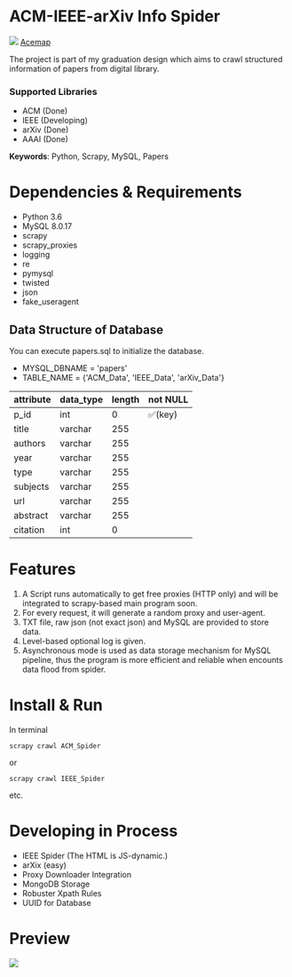 # ACM-IEEE-arXiv Info Spider

![](https://github.com/xyjigsaw/ACM-IEEE-arXiv-Spider/blob/master/acemap.ico)
[Acemap](https://www.Acemap.info)

The project is part of my graduation design which aims to crawl structured information of papers from digital library.

### Supported Libraries
- ACM (Done)
- IEEE (Developing)
- arXiv (Done)
- AAAI (Done)

**Keywords**: Python, Scrapy, MySQL, Papers

# Dependencies & Requirements

- Python 3.6
- MySQL 8.0.17
- scrapy
- scrapy_proxies
- logging
- re
- pymysql
- twisted
- json
- fake_useragent

## Data Structure of Database
You can execute papers.sql to initialize the database.

- MYSQL_DBNAME = 'papers'
- TABLE_NAME = {'ACM_Data', 'IEEE_Data', 'arXiv_Data'}



attribute | data_type | length | not NULL 
---|---|---|---
p_id | int | 0 | :white_check_mark:(key) | 
title | varchar | 255
authors | varchar | 255
year | varchar | 255
type | varchar | 255
subjects | varchar | 255
url | varchar | 255
abstract | varchar | 255
citation | int | 0


# Features
1. A Script runs automatically to get free proxies (HTTP only) and will be integrated to scrapy-based main program soon.
2. For every request, it will generate a random proxy and user-agent.
3. TXT file, raw json (not exact json) and MySQL are provided to store data.
4. Level-based optional log is given.  
5. Asynchronous mode is used as data storage mechanism for MySQL pipeline, thus the program is more efficient and reliable when encounts data flood from spider.

# Install & Run

In terminal

```
scrapy crawl ACM_Spider
```
or
```
scrapy crawl IEEE_Spider
```
etc.

# Developing in Process

- IEEE Spider (The HTML is JS-dynamic.)
- arXix (easy)
- Proxy Downloader Integration
- MongoDB Storage
- Robuster Xpath Rules
- UUID for Database

# Preview
![](https://github.com/xyjigsaw/ACM-IEEE-arXiv-Spider/blob/master/MySQL-Spider.png)